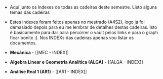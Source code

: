 - Aqui junto os indexes de todas as cadeiras deste semestre. Listo alguns temas das cadeiras
- Estes indexes foram feitos apenas no mestrado (A4S2), logo já foi demasiado depois para eu me lembrar de detalhes destas cadeiras. Isto é basicamente para dar para percorrer o vault pelos links e para o graph ficar bonito :). Nos INDEXs das cadeiras apenas vou listar os documentos.

- **Mecânica** - [[MEC - INDEX]]

- **Algebra Linear e Geometria Analítica (ALGA)** - [[ALGA - INDEX]]

- **Análise Real 1 (AR1)** - [[AR1 - INDEX]]